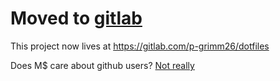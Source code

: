 # Moved to [gitlab](https://gitlab.com)

This project now lives at https://gitlab.com/p-grimm26/dotfiles

Does M$ care about github users?
[Not really](https://github.com/integrations/terraform-provider-github/pull/2615)
